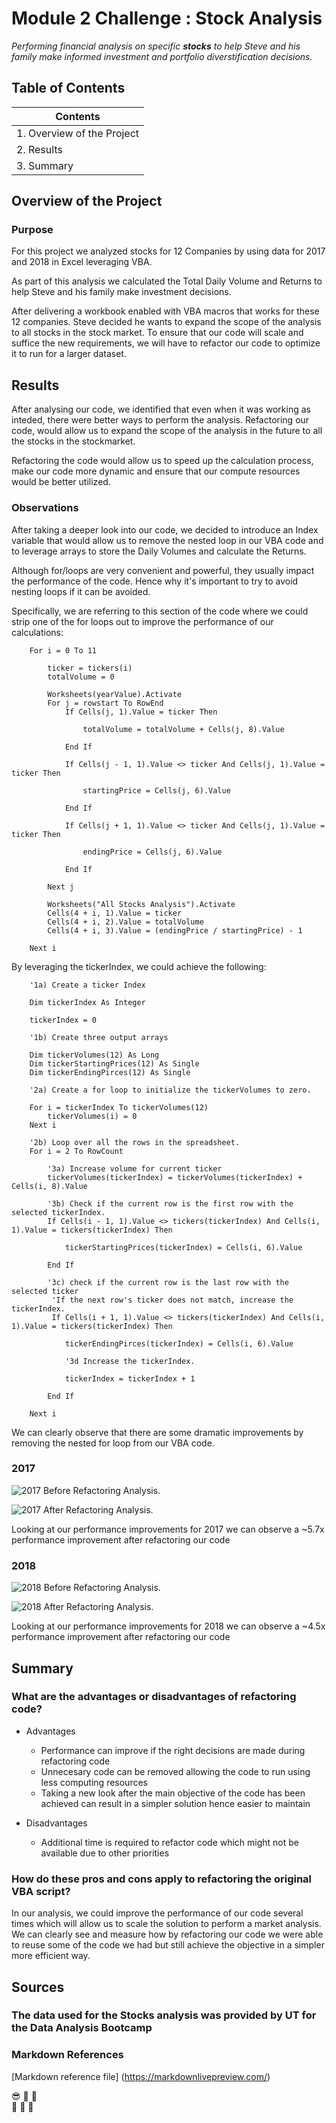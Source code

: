 # Module 2 Challenge : Stock Analysis
*Performing financial analysis on specific **stocks** to help Steve and his family make informed investment and portfolio diverstification decisions.*

## Table of Contents

|Contents                   |
|---------------------------|
|1. Overview of the Project |
|2. Results                 |
|3. Summary                 |

## Overview of the Project

### Purpose 

For this project we analyzed stocks for 12 Companies by using data for 2017 and 2018 in Excel leveraging VBA. 

As part of this analysis we calculated the Total Daily Volume and Returns to help Steve and his family make investment decisions.

After delivering a workbook enabled with VBA macros that works for these 12 companies. Steve decided he wants to expand the scope of the analysis to all stocks in the stock market. To ensure that our code will scale and suffice the new requirements, we will have to refactor our code to optimize it to run for a larger dataset. 

## Results

After analysing our code, we identified that even when it was working as inteded, there were better ways to perform the analysis. Refactoring our code, would allow us to expand the scope of the analysis in the future to all the stocks in the stockmarket. 

Refactoring the code would allow us to speed up the calculation process, make our code more dynamic and ensure that our compute resources would be better utilized. 

### Observations

After taking a deeper look into our code, we decided to introduce an Index variable that would allow us to remove the nested loop in our VBA code and to leverage arrays to store the Daily Volumes and calculate the Returns. 

Although for/loops are very convenient and powerful, they usually impact the performance of the code. Hence why it's important to try to avoid nesting loops if it can be avoided.

Specifically, we are referring to this section of the code where we could strip one of the for loops out to improve the performance of our calculations:

```vba
    For i = 0 To 11
    
        ticker = tickers(i)
        totalVolume = 0
        
        Worksheets(yearValue).Activate
        For j = rowstart To RowEnd
            If Cells(j, 1).Value = ticker Then
                
                totalVolume = totalVolume + Cells(j, 8).Value
            
            End If
        
            If Cells(j - 1, 1).Value <> ticker And Cells(j, 1).Value = ticker Then
            
                startingPrice = Cells(j, 6).Value
        
            End If
        
            If Cells(j + 1, 1).Value <> ticker And Cells(j, 1).Value = ticker Then
        
                endingPrice = Cells(j, 6).Value
        
            End If
            
        Next j
        
        Worksheets("All Stocks Analysis").Activate
        Cells(4 + i, 1).Value = ticker
        Cells(4 + i, 2).Value = totalVolume
        Cells(4 + i, 3).Value = (endingPrice / startingPrice) - 1
        
    Next i
```
By leveraging the tickerIndex, we could achieve the following:

```vba
    '1a) Create a ticker Index
    
    Dim tickerIndex As Integer
    
    tickerIndex = 0

    '1b) Create three output arrays
    
    Dim tickerVolumes(12) As Long
    Dim tickerStartingPrices(12) As Single
    Dim tickerEndingPirces(12) As Single
    
    '2a) Create a for loop to initialize the tickerVolumes to zero.
    
    For i = tickerIndex To tickerVolumes(12)
        tickerVolumes(i) = 0
    Next i
        
    '2b) Loop over all the rows in the spreadsheet.
    For i = 2 To RowCount
    
        '3a) Increase volume for current ticker
        tickerVolumes(tickerIndex) = tickerVolumes(tickerIndex) + Cells(i, 8).Value
        
        '3b) Check if the current row is the first row with the selected tickerIndex.
        If Cells(i - 1, 1).Value <> tickers(tickerIndex) And Cells(i, 1).Value = tickers(tickerIndex) Then
            
            tickerStartingPrices(tickerIndex) = Cells(i, 6).Value
        
        End If
        
        '3c) check if the current row is the last row with the selected ticker
         'If the next row's ticker does not match, increase the tickerIndex.
         If Cells(i + 1, 1).Value <> tickers(tickerIndex) And Cells(i, 1).Value = tickers(tickerIndex) Then
        
            tickerEndingPirces(tickerIndex) = Cells(i, 6).Value

            '3d Increase the tickerIndex.
            
            tickerIndex = tickerIndex + 1
            
        End If
    
    Next i
```

We can clearly observe that there are some dramatic improvements by removing the nested for loop from our VBA code.

### 2017

![2017 Before Refactoring Analysis.](/Resources/VBA_Challenge_2017_Before.png " Timing of processing the 2017 dataset Before refactoring.")

![2017 After Refactoring Analysis.](/Resources/VBA_Challenge_2017.png " Timing of processing the 2017 dataset after refactoring.")

Looking at our performance improvements for 2017 we can observe a ~5.7x performance improvement after refactoring our code

### 2018

![2018 Before Refactoring Analysis.](/Resources/VBA_Challenge_2018_Before.png " Timing of processing the 2018 dataset Before refactoring.")

![2018 After Refactoring Analysis.](/Resources/VBA_Challenge_2018.png " Timing of processing the 2018 dataset after refactoring .")

Looking at our performance improvements for 2018 we can observe a ~4.5x performance improvement after refactoring our code

## Summary

### What are the advantages or disadvantages of refactoring code?

- Advantages
  - Performance can improve if the right decisions are made during refactoring code
  - Unnecesary code can be removed allowing the code to run using less computing resources
  - Taking a new look after the main objective of the code has been achieved can result in a simpler solution hence easier to maintain

- Disadvantages
  - Additional time is required to refactor code which might not be available due to other priorities

### How do these pros and cons apply to refactoring the original VBA script?

In our analysis, we could improve the performance of our code several times which will allow us to scale the solution to perform a market analysis. 
We can clearly see and measure how by refactoring our code we were able to reuse some of the code we had but still achieve the objective in a simpler more efficient way. 

## Sources

### The data used for the Stocks analysis was provided by UT for the Data Analysis Bootcamp

### Markdown References
[Markdown reference file] (https://markdownlivepreview.com/)

:sunglasses: :space_invader: :robot:	
:see_no_evil: :hear_no_evil: :speak_no_evil:
